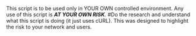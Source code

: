 This script is to be used only in YOUR OWN controlled environment.  Any use of this script is ***AT YOUR OWN RISK***.
#Do the research and understand what this script is doing (it just uses cURL). This was designed to highlight the risk to your network and users.

